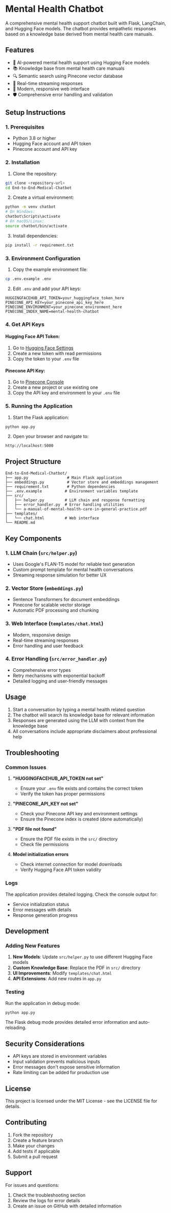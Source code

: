 # Mental Health Chatbot

A comprehensive mental health support chatbot built with Flask, LangChain, and Hugging Face models. The chatbot provides empathetic responses based on a knowledge base derived from mental health care manuals.

## Features

- 🤖 AI-powered mental health support using Hugging Face models
- 📚 Knowledge base from mental health care manuals
- 🔍 Semantic search using Pinecone vector database
- 💬 Real-time streaming responses
- 🎨 Modern, responsive web interface
- 🛡️ Comprehensive error handling and validation

## Setup Instructions

### 1. Prerequisites

- Python 3.8 or higher
- Hugging Face account and API token
- Pinecone account and API key

### 2. Installation

1. Clone the repository:
```bash
git clone <repository-url>
cd End-to-End-Medical-Chatbot
```

2. Create a virtual environment:
```bash
python -m venv chatbot
# On Windows:
chatbot\Scripts\activate
# On macOS/Linux:
source chatbot/bin/activate
```

3. Install dependencies:
```bash
pip install -r requirement.txt
```

### 3. Environment Configuration

1. Copy the example environment file:
```bash
cp .env.example .env
```

2. Edit `.env` and add your API keys:
```env
HUGGINGFACEHUB_API_TOKEN=your_huggingface_token_here
PINECONE_API_KEY=your_pinecone_api_key_here
PINECONE_ENVIRONMENT=your_pinecone_environment_here
PINECONE_INDEX_NAME=mental-health-chatbot
```

### 4. Get API Keys

#### Hugging Face API Token:
1. Go to [Hugging Face Settings](https://huggingface.co/settings/tokens)
2. Create a new token with read permissions
3. Copy the token to your `.env` file

#### Pinecone API Key:
1. Go to [Pinecone Console](https://app.pinecone.io/)
2. Create a new project or use existing one
3. Copy the API key and environment to your `.env` file

### 5. Running the Application

1. Start the Flask application:
```bash
python app.py
```

2. Open your browser and navigate to:
```
http://localhost:5000
```

## Project Structure

```
End-to-End-Medical-Chatbot/
├── app.py                 # Main Flask application
├── embeddings.py          # Vector store and embeddings management
├── requirement.txt        # Python dependencies
├── .env.example          # Environment variables template
├── src/
│   ├── helper.py         # LLM chain and response formatting
│   ├── error_handler.py  # Error handling utilities
│   └── a-manual-of-mental-health-care-in-general-practice.pdf
├── templates/
│   └── chat.html         # Web interface
└── README.md

```

## Key Components

### 1. LLM Chain (`src/helper.py`)
- Uses Google's FLAN-T5 model for reliable text generation
- Custom prompt template for mental health conversations
- Streaming response simulation for better UX

### 2. Vector Store (`embeddings.py`)
- Sentence Transformers for document embeddings
- Pinecone for scalable vector storage
- Automatic PDF processing and chunking

### 3. Web Interface (`templates/chat.html`)
- Modern, responsive design
- Real-time streaming responses
- Error handling and user feedback

### 4. Error Handling (`src/error_handler.py`)
- Comprehensive error types
- Retry mechanisms with exponential backoff
- Detailed logging and user-friendly messages

## Usage

1. Start a conversation by typing a mental health related question
2. The chatbot will search its knowledge base for relevant information
3. Responses are generated using the LLM with context from the knowledge base
4. All conversations include appropriate disclaimers about professional help

## Troubleshooting

### Common Issues

1. **"HUGGINGFACEHUB_API_TOKEN not set"**
   - Ensure your `.env` file exists and contains the correct token
   - Verify the token has proper permissions

2. **"PINECONE_API_KEY not set"**
   - Check your Pinecone API key and environment settings
   - Ensure the Pinecone index is created (done automatically)

3. **"PDF file not found"**
   - Ensure the PDF file exists in the `src/` directory
   - Check file permissions

4. **Model initialization errors**
   - Check internet connection for model downloads
   - Verify Hugging Face API token validity

### Logs

The application provides detailed logging. Check the console output for:
- Service initialization status
- Error messages with details
- Response generation progress

## Development

### Adding New Features

1. **New Models**: Update `src/helper.py` to use different Hugging Face models
2. **Custom Knowledge Base**: Replace the PDF in `src/` directory
3. **UI Improvements**: Modify `templates/chat.html`
4. **API Extensions**: Add new routes in `app.py`

### Testing

Run the application in debug mode:
```bash
python app.py
```

The Flask debug mode provides detailed error information and auto-reloading.

## Security Considerations

- API keys are stored in environment variables
- Input validation prevents malicious inputs
- Error messages don't expose sensitive information
- Rate limiting can be added for production use

## License

This project is licensed under the MIT License - see the LICENSE file for details.

## Contributing

1. Fork the repository
2. Create a feature branch
3. Make your changes
4. Add tests if applicable
5. Submit a pull request

## Support

For issues and questions:
1. Check the troubleshooting section
2. Review the logs for error details
3. Create an issue on GitHub with detailed information